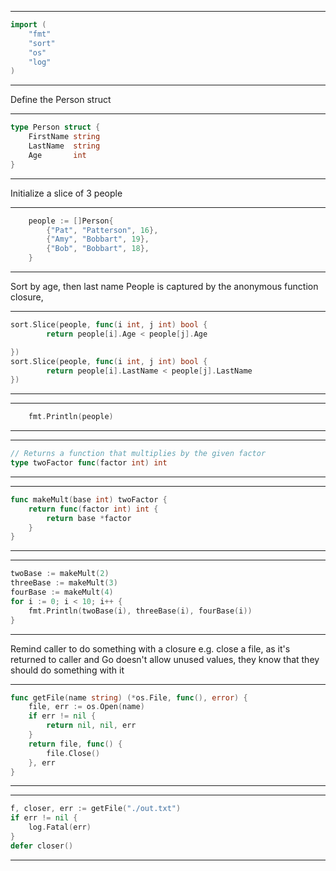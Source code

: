 
---
```go
import (
	"fmt"
	"sort"
	"os"
	"log"
)
```
---
Define the Person struct

---
```go
type Person struct {
	FirstName string
	LastName  string
	Age       int
}
```
---
Initialize a slice of 3 people

---
```go
	people := []Person{
		{"Pat", "Patterson", 16},
		{"Amy", "Bobbart", 19},
		{"Bob", "Bobbart", 18},
	}
```
---
Sort by age, then last name
People is captured by the anonymous function closure, 

---
```go
sort.Slice(people, func(i int, j int) bool {
		return people[i].Age < people[j].Age

})
sort.Slice(people, func(i int, j int) bool {
		return people[i].LastName < people[j].LastName
})
```
---
---
```go
	fmt.Println(people)
```
---
---
```go
// Returns a function that multiplies by the given factor
type twoFactor func(factor int) int
```
---
---
```go
func makeMult(base int) twoFactor {
	return func(factor int) int {
		return base *factor
	}
}
```
---
---
```go
twoBase := makeMult(2)
threeBase := makeMult(3)
fourBase := makeMult(4)
for i := 0; i < 10; i++ {
	fmt.Println(twoBase(i), threeBase(i), fourBase(i))
}
```
---
Remind caller to do something with a closure e.g. close a file, as it's returned to caller and Go doesn't allow unused values, they know that they should do something with it

---
```go
func getFile(name string) (*os.File, func(), error) {
	file, err := os.Open(name)
	if err != nil {
		return nil, nil, err
	}
	return file, func() {
		file.Close()
	}, err
}
```
---
---
```go
f, closer, err := getFile("./out.txt")
if err != nil {
	log.Fatal(err)
}
defer closer()
```
---

